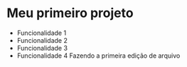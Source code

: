 # Meu primeiro projeto

* Funcionalidade 1
* Funcionalidade 2
* Funcionalidade 3
* Funcionalidade 4
Fazendo a primeira edição de arquivo
